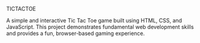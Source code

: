 TICTACTOE

A simple and interactive Tic Tac Toe game built using HTML, CSS, and JavaScript. This project demonstrates fundamental web development skills and provides a fun, browser-based gaming experience.
